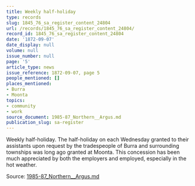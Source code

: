 ```yaml
---
title: Weekly half-holiday
type: records
slug: 1845_76_sa_register_content_24804
url: /records/1845_76_sa_register_content_24804/
record_id: 1845_76_sa_register_content_24804
date: '1872-09-07'
date_display: null
volume: null
issue_number: null
page: '5'
article_type: news
issue_reference: 1872-09-07, page 5
people_mentioned: []
places_mentioned:
- Burra
- Moonta
topics:
- community
- work
source_document: 1985-87_Northern__Argus.md
publication_slug: sa-register
---
```


Weekly half-holiday.  The half-holiday on each Wednesday granted to their assistants upon request by the tradespeople of Burra and surrounding townships was long ago granted at Moonta.  This concession has been much appreciated by both the employers and employed, especially in the hot weather.

Source: [1985-87_Northern__Argus.md](/downloads/markdown/1985-87_Northern__Argus.md)
